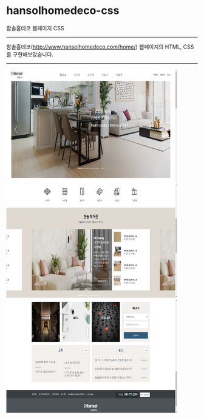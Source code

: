 # hansolhomedeco-css
함솔홈데코 웹페이지 CSS
* * *
함솔홈데코(http://www.hansolhomedeco.com/home/) 웹페이지의 HTML, CSS를 구현해보았습니다.
* * *
<img src="/images/capture1.PNG" width="450px" height="300px" title="px(픽셀) 크기 설정" alt="capture1"></img><br/>
<img src="/images/capture2.PNG" width="450px" height="300px" title="px(픽셀) 크기 설정" alt="capture2"></img><br/>
<img src="/images/capture3.PNG" width="450px" height="300px" title="px(픽셀) 크기 설정" alt="capture3"></img>
